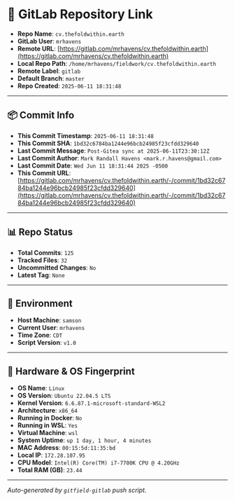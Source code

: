 # 🔗 GitLab Repository Link

- **Repo Name**: `cv.thefoldwithin.earth`
- **GitLab User**: `mrhavens`
- **Remote URL**: [https://gitlab.com/mrhavens/cv.thefoldwithin.earth](https://gitlab.com/mrhavens/cv.thefoldwithin.earth)
- **Local Repo Path**: `/home/mrhavens/fieldwork/cv.thefoldwithin.earth`
- **Remote Label**: `gitlab`
- **Default Branch**: `master`
- **Repo Created**: `2025-06-11 18:31:48`

---

## 📦 Commit Info

- **This Commit Timestamp**: `2025-06-11 18:31:48`
- **This Commit SHA**: `1bd32c6784ba1244e96bcb24985f23cfdd329640`
- **Last Commit Message**: `Post-Gitea sync at 2025-06-11T23:30:12Z`
- **Last Commit Author**: `Mark Randall Havens <mark.r.havens@gmail.com>`
- **Last Commit Date**: `Wed Jun 11 18:31:44 2025 -0500`
- **This Commit URL**: [https://gitlab.com/mrhavens/cv.thefoldwithin.earth/-/commit/1bd32c6784ba1244e96bcb24985f23cfdd329640](https://gitlab.com/mrhavens/cv.thefoldwithin.earth/-/commit/1bd32c6784ba1244e96bcb24985f23cfdd329640)

---

## 📊 Repo Status

- **Total Commits**: `125`
- **Tracked Files**: `32`
- **Uncommitted Changes**: `No`
- **Latest Tag**: `None`

---

## 🧽 Environment

- **Host Machine**: `samson`
- **Current User**: `mrhavens`
- **Time Zone**: `CDT`
- **Script Version**: `v1.0`

---

## 🧬 Hardware & OS Fingerprint

- **OS Name**: `Linux`
- **OS Version**: `Ubuntu 22.04.5 LTS`
- **Kernel Version**: `6.6.87.1-microsoft-standard-WSL2`
- **Architecture**: `x86_64`
- **Running in Docker**: `No`
- **Running in WSL**: `Yes`
- **Virtual Machine**: `wsl`
- **System Uptime**: `up 1 day, 1 hour, 4 minutes`
- **MAC Address**: `00:15:5d:11:35:bd`
- **Local IP**: `172.28.107.95`
- **CPU Model**: `Intel(R) Core(TM) i7-7700K CPU @ 4.20GHz`
- **Total RAM (GB)**: `23.44`

---

_Auto-generated by `gitfield-gitlab` push script._
